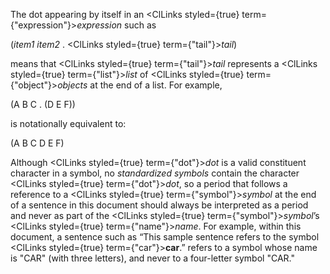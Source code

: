  



The dot appearing by itself in an <ClLinks styled={true} term={"expression"}><i>expression</i></ClLinks> such as 



(*item1 item2* . <ClLinks styled={true} term={"tail"}><i>tail</i></ClLinks>) 



means that <ClLinks styled={true} term={"tail"}><i>tail</i></ClLinks> represents a <ClLinks styled={true} term={"list"}><i>list</i></ClLinks> of <ClLinks styled={true} term={"object"}><i>objects</i></ClLinks> at the end of a list. For example, 



(A B C . (D E F)) 



is notationally equivalent to: 



(A B C D E F) 



Although <ClLinks styled={true} term={"dot"}><i>dot</i></ClLinks> is a valid constituent character in a symbol, no *standardized symbols* contain the character <ClLinks styled={true} term={"dot"}><i>dot</i></ClLinks>, so a period that follows a reference to a <ClLinks styled={true} term={"symbol"}><i>symbol</i></ClLinks> at the end of a sentence in this document should always be interpreted as a period and never as part of the <ClLinks styled={true} term={"symbol"}><i>symbol</i></ClLinks>’s <ClLinks styled={true} term={"name"}><i>name</i></ClLinks>. For example, within this document, a sentence such as “This sample sentence refers to the symbol <ClLinks styled={true} term={"car"}><b>car</b></ClLinks>.” refers to a symbol whose name is "CAR" (with three letters), and never to a four-letter symbol "CAR." 



